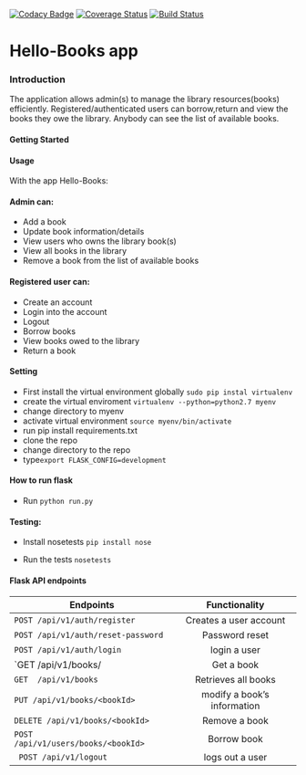 [![Codacy Badge](https://api.codacy.com/project/badge/Grade/fe41210cb9254278a4c517cd14fed673)](https://app.codacy.com/app/TheSteelGuy/Hello-Books?utm_source=github.com&utm_medium=referral&utm_content=TheSteelGuy/Hello-Books&utm_campaign=badger)
[![Coverage Status](https://coveralls.io/repos/github/TheSteelGuy/Hello-Books/badge.svg?branch=master)](https://coveralls.io/github/TheSteelGuy/Hello-Books?branch=master)
[![Build Status](https://travis-ci.org/TheSteelGuy/Hello-Books.svg?branch=master)](https://travis-ci.org/TheSteelGuy/Hello-Books)


# Hello-Books app

### Introduction
The application allows admin(s) to manage the library resources(books) efficiently.
Registered/authenticated users can borrow,return and view the books they owe the library.
Anybody can see the list of available books.


#### Getting Started


#### Usage
With the app Hello-Books:
#### Admin can:
* Add a book 
* Update book information/details
* View users who owns the library book(s)
* View all books in the library
* Remove a book from the list of available books 

#### Registered user can:
* Create an account
* Login into the account
* Logout
* Borrow books
* View books owed to the library
* Return a book


#### Setting
* First install the virtual environment globally `sudo pip instal virtualenv`
* create the virtual enviroment `virtualenv --python=python2.7 myenv`
* change directory to myenv
* activate virtual environment `source myenv/bin/activate`
* run pip install requirements.txt
* clone the repo
* change directory to the repo
* type`export FLASK_CONFIG=development` 

#### How to run flask
* Run  `python run.py`

#### Testing:
* Install nosetests `pip install nose`

* Run the tests `nosetests `
#### Flask API endpoints

| Endpoints                                       |       Functionality                  |
| ------------------------------------------------|:------------------------------------:|
| `POST /api/v1/auth/register`                    |  Creates a user account              |
| `POST /api/v1/auth/reset-password`              |  Password reset                      |
| `POST /api/v1/auth/login`                       |  login a user                        |   
| `GET  /api/v1/books/<bookId>                    |  Get a book                          |
| `GET  /api/v1/books`                            |  Retrieves all books                 |
| `PUT /api/v1/books/<bookId>`                    |  modify a book’s information         |
| `DELETE /api/v1/books/<bookId>`                 |  Remove a book                       |
| `POST  /api/v1/users/books/<bookId>`            |  Borrow book                         |
|` POST /api/v1/logout`                           |  logs out a user                      |
